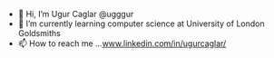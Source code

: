 - 👋 Hi, I’m Ugur Caglar @ugggur
- 🌱 I’m currently learning computer science at University of London Goldsmiths
- 📫 How to reach me ...www.linkedin.com/in/ugurcaglar/
